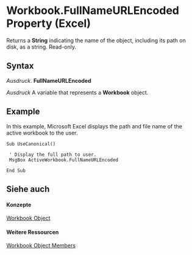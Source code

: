 
# Workbook.FullNameURLEncoded Property (Excel)

Returns a  **String** indicating the name of the object, including its path on disk, as a string. Read-only.


## Syntax

 _Ausdruck_. **FullNameURLEncoded**

 _Ausdruck_ A variable that represents a **Workbook** object.


## Example

In this example, Microsoft Excel displays the path and file name of the active workbook to the user.


```
Sub UseCanonical() 
 
 ' Display the full path to user. 
 MsgBox ActiveWorkbook.FullNameURLEncoded 
 
End Sub
```


## Siehe auch


#### Konzepte


[Workbook Object](8c00aa60-c974-eed3-0812-3c9625eb0d4c.md)
#### Weitere Ressourcen


[Workbook Object Members](http://msdn.microsoft.com/library/dce102a3-25de-3ff4-2ce5-bc56e08baca7%28Office.15%29.aspx)
